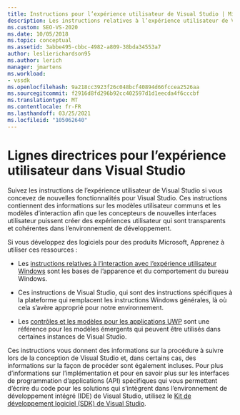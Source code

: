 ```yaml
---
title: Instructions pour l’expérience utilisateur de Visual Studio | Microsoft Docs
description: Les instructions relatives à l’expérience utilisateur de Visual Studio contiennent des modèles utilisateur et des modèles d’interaction communs qui permettent de créer des expériences utilisateur cohérentes pour les nouvelles fonctionnalités.
ms.custom: SEO-VS-2020
ms.date: 10/05/2018
ms.topic: conceptual
ms.assetid: 3abbe495-cbbc-4982-a809-38bda34553a7
author: leslierichardson95
ms.author: lerich
manager: jmartens
ms.workload:
- vssdk
ms.openlocfilehash: 9a218cc3923f26c048bcf40894d66fccea2526aa
ms.sourcegitcommit: f2916d8fd296b92cc402597d1d1eecda4f6cccbf
ms.translationtype: MT
ms.contentlocale: fr-FR
ms.lasthandoff: 03/25/2021
ms.locfileid: "105062640"
---
```

# <a name="visual-studio-user-experience-guidelines"></a>Lignes directrices pour l’expérience utilisateur dans Visual Studio
Suivez les instructions de l’expérience utilisateur de Visual Studio si vous concevez de nouvelles fonctionnalités pour Visual Studio. Ces instructions contiennent des informations sur les modèles utilisateur communs et les modèles d’interaction afin que les concepteurs de nouvelles interfaces utilisateur puissent créer des expériences utilisateur qui sont transparents et cohérentes dans l’environnement de développement.

Si vous développez des logiciels pour des produits Microsoft, Apprenez à utiliser ces ressources :

- Les [instructions relatives à l’interaction avec l’expérience utilisateur Windows](/windows/win32/uxguide/guidelines) sont les bases de l’apparence et du comportement du bureau Windows.

- Ces instructions de Visual Studio, qui sont des instructions spécifiques à la plateforme qui remplacent les instructions Windows générales, là où cela s’avère approprié pour notre environnement.

- Les [contrôles et les modèles pour les applications UWP](/windows/uwp/design/controls-and-patterns) sont une référence pour les modèles émergents qui peuvent être utilisés dans certaines instances de Visual Studio.

Ces instructions vous donnent des informations sur la procédure à suivre lors de la conception de Visual Studio et, dans certains cas, des informations sur la façon de procéder sont également incluses. Pour plus d’informations sur l’implémentation et pour en savoir plus sur les interfaces de programmation d’applications (API) spécifiques qui vous permettent d’écrire du code pour les solutions qui s’intègrent dans l’environnement de développement intégré (IDE) de Visual Studio, utilisez le [Kit de développement logiciel (SDK) de Visual Studio](../visual-studio-sdk.md).
